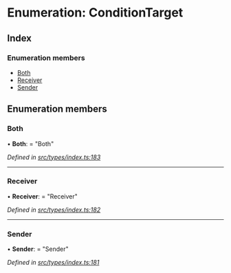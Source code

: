 # Enumeration: ConditionTarget

## Index

### Enumeration members

* [Both](types.conditiontarget.md#both)
* [Receiver](types.conditiontarget.md#receiver)
* [Sender](types.conditiontarget.md#sender)

## Enumeration members

###  Both

• **Both**: = "Both"

*Defined in [src/types/index.ts:183](https://github.com/PolymathNetwork/polymesh-sdk/blob/7e9a732/src/types/index.ts#L183)*

___

###  Receiver

• **Receiver**: = "Receiver"

*Defined in [src/types/index.ts:182](https://github.com/PolymathNetwork/polymesh-sdk/blob/7e9a732/src/types/index.ts#L182)*

___

###  Sender

• **Sender**: = "Sender"

*Defined in [src/types/index.ts:181](https://github.com/PolymathNetwork/polymesh-sdk/blob/7e9a732/src/types/index.ts#L181)*
